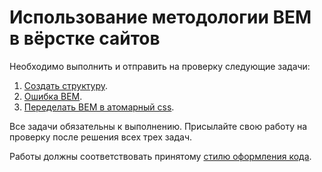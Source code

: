 # Использование методологии BEM в вёрстке сайтов

Необходимо выполнить и отправить на проверку следующие задачи:

1. [Создать структуру](./structure/).
2. [Ошибка BEM](./error/).
3. [Переделать BEM в атомарный css](./atomic/).

Все задачи обязательны к выполнению.
Присылайте свою работу на проверку после решения всех трех задач.

Работы должны соответствовать принятому [стилю оформления кода](https://github.com/netology-code/codestyle/tree/master/css).
